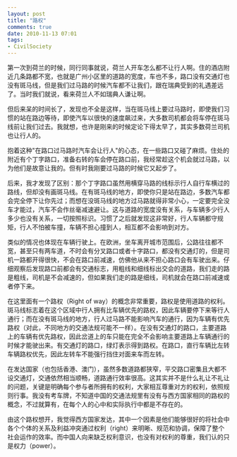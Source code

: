 ```yaml
---
layout: post
title: "路权"
comments: true
date: 2010-11-13 07:01
tags:
- CivilSociety
---
```

第一次到荷兰的时候，同行同事就说，荷兰人开车怎么都不让行人啊。住的酒店附近几条路都不宽，也就是广州小区里的道路的宽度，车也不多，路口没有交通灯也没有斑马线，但是我们过马路的时候汽车都不让我们，跟在瑞典受到的礼遇差远了。当时我们就说，看来荷兰人不如瑞典人谦让啊。

但后来呆的时间长了，发现也不全是这样，当在斑马线上要过马路时，即使我们习惯的站在路边等待，即使汽车以很快的速度飙过来，大多数司机都会将车停在斑马线前让我们过去。我就想，也许是刚来的时候定论下得太早了，其实多数荷兰司机也让行人的。

抱着这种"在路口过马路时汽车会让行人"的心态，在一些路口又碰了麻烦。住处的附近有个丁字路口，准备右转的车会停在路口前，我经常趁这个机会就过马路，以为他们是故意让我的。但有时我刚要过马路的时候它又起步了。

后来，我才发现了区别：那个丁字路口虽然用横穿马路的线标示行人自行车横过的路线，但却没有画斑马线。在有斑马线的地方，即使你只是站在路边，多数汽车都会完全停下让你先过；而想在没斑马线的地方过马路就得非常小心，一定要完全没车才能过，汽车不会作丝毫减速避让。这与道路的宽度没有关系，与车辆多少行人多少也没有关系，一切按照标识。习惯了之后就发现这非常好，行人车辆都守规矩，行人不怕被车撞，车辆不担心撞到人，相互都不会影响到对方。

类似的情况也体现在车辆行驶上。在欧洲，坐车离开城市范围后，公路往往都不宽，甚至只有两车道，不时会有分叉路口或者十字路口，都没有交通灯的，但是司机一路都开得很快，不会在路口前减速，仿佛他从来不担心路口会有车驶出来。仔细观察后发现路口前都会有交通标志，用粗线和细线标出交会的道路，我们走的路是粗线，司机是不会减速的，但如果我们走的路是细线，司机就会在路口前减速或者停下来。

在这里面有一个路权（Right of way）的概念非常重要，路权是使用道路的权利。斑马线标志着在这个区域中行人拥有比车辆优先的路权，因此车辆要停下来等行人通行；而在没有斑马线的地方，行人过马路不能影响汽车的通行，因为车辆有优先路权（对此，不同地方的交通法规可能不一样）。在没有交通灯的路口，主要道路上的车辆有优先路权，因此岔道上的车只能在完全不会影响主要道路上车辆通行的时候才能驶出来。有交通灯的路口，绿灯表示得到路权。在路口，直行车辆比左转车辆路权优先，因此左转车不能强行挡住对面来车而左转。

在发达国家（也包括香港、澳门），虽然多数道路都狭窄，平交路口密集且大都不设交通灯，交通依然相当顺畅，道路通行效率很高。这其实并不是什么礼让不礼让的问题，关键是明确每个参与者所拥有的权利，大家相互尊重对方的权利，依照规则行事。我没有考车牌，不知道中国的交通法规里有没有与西方国家相同的路权的概念，不过就算有，在每个人的心中和实际执行中都是不存在的。

由这个路权想开，我觉得西方国家发达，其中一个因素是他们能够很好的将社会中各个个体的关系及利益冲突通过权利（right）来明晰、规范和协调，保障了整个社会运作的效率。而中国人向来缺乏权利意识，也没有对权利的尊重，我们认的只是权力（power）。
